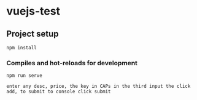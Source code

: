 # vuejs-test

## Project setup

```
npm install
```

### Compiles and hot-reloads for development

```
npm run serve

enter any desc, price, the key in CAPs in the third input the click add, to submit to console click submit
```
